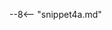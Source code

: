 <!-- This tests recursive inlining with varying relative paths. 4a includes 4b in a subdirectory, then 4b includes other snippets in ../ -->

--8<-- "snippet4a.md"
